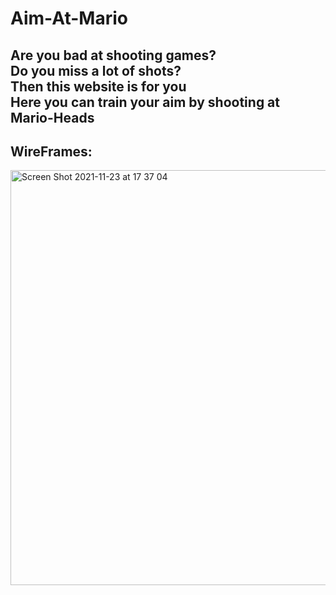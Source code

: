 # Aim-At-Mario

## Are you bad at shooting games? <br> Do you miss a lot of shots? <br> Then this website is for you <br> Here you can train your aim by shooting at Mario-Heads

## WireFrames:
<img width="664" alt="Screen Shot 2021-11-23 at 17 37 04" src="https://user-images.githubusercontent.com/89707649/143055978-1449071a-9b52-4797-a4a6-a9efa9402f6d.png">
